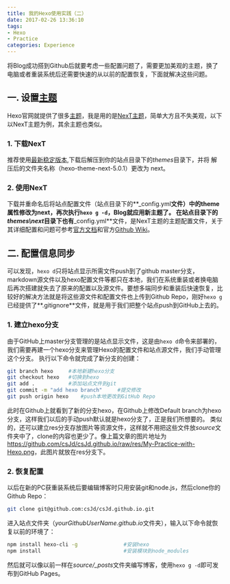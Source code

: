 ```yaml
---
title: 我的Hexo使用实践（二）
date: 2017-02-26 13:36:10
tags:
- Hexo
- Practice
categories: Experience
---
```


将Blog成功搭到Github后就要考虑一些配置问题了，需要更加美观的主题，换了电脑或者重装系统后还需要快速的从以前的配置恢复，下面就解决这些问题。

## 一. 设置[主题](https://hexo.io/themes/)
Hexo官网就提供了很多[主题](https://hexo.io/themes/)，我是用的是[NexT主题](http://theme-next.iissnan.com/)，简单大方且不失美观，以下以NexT主题为例，其余主题也类似。

<!-- more -->

### 1. 下载NexT
推荐使用[最新稳定版本](https://github.com/iissnan/hexo-theme-next/releases),下载后解压到你的站点目录下的*themes*目录下，并将 解压后的文件夹名称（hexo-theme-next-5.0.1）更改为 next。

### 2. 使用NexT
下载并重命名后将站点配置文件（站点目录下的**_config.yml**文件）中的theme属性修改为next，再次执行`hexo g -d`，Blog就应用新主题了。
在站点目录下的*themes\next*目录下也有**_config.yml**文件，是NexT主题的主题配置文件，关于其详细配置和问题可参考[官方文档](http://theme-next.iissnan.com/getting-started.html#theme-settings)和官方[Github Wiki](https://github.com/iissnan/hexo-theme-next/wiki/%E5%88%9B%E5%BB%BA%E5%88%86%E7%B1%BB%E9%A1%B5%E9%9D%A2)。

## 二. 配置信息同步
可以发现，`hexo d`只将站点显示所需文件push到了github master分支，markdown源文件以及hexo配置文件等都只在本地，我们在系统重装或者换电脑后再次搭建就失去了原来的配置以及源文件。要想多端同步和重装后快速恢复，比较好的解决方法就是将这些源文件和配置文件也上传到Github Repo，刚好`hexo g`已经提供了**.gitignore**文件，就是用于我们把整个站点push到GitHub上去的。
### 1. 建立hexo分支
由于GitHub上master分支管理的是站点显示文件，这是由`hexo d`命令来部署的，我们需要再建一个hexo分支来管理Hexo的配置文件和站点源文件，我们手动管理这个分支。
执行以下命令就完成了新分支的创建：
``` bash
git branch hexo     #本地新建hexo分支
git checkout hexo   #切换到hexo
git add .           #添加站点文件到git
git commit -m "add hexo branch"     #提交修改
git push origin hexo    #push本地更改到GitHub Repo
```
此时在Github上就看到了新的分支hexo，在Github上修改Default branch为hexo分支，这样我们以后的手动push默认就是hexo分支了，正是我们所想要的。
类似的，还可以建立res分支存放图片等资源文件，这样就不用把这些文件放*source*文件夹中了，clone的内容也更少了。像上篇文章的图片地址为<https://github.com/csJd/csJd.github.io/raw/res/My-Practice-with-Hexo.png>，此图片就放在res分支下。

### 2. 恢复配置
以后在新的PC获重装系统后要编辑博客时只用安装git和node.js，然后clone你的Github Repo：
``` bash
git clone git@github.com:csJd/csJd.github.io.git
```
进入站点文件夹（*yourGithubUserName.github.io*文件夹），输入以下命令就恢复以前的环境了：
``` bash
npm install hexo-cli -g               #安装hexo
npm install                           #安装模块到node_modules
```
然后就可以像以前一样在*source/_posts*文件夹编写博客，使用`hexo g -d`即可发布到GitHub Pages。
